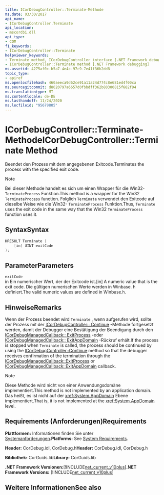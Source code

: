 ```yaml
---
title: ICorDebugController::Terminate-Methode
ms.date: 03/30/2017
api_name:
- ICorDebugController.Terminate
api_location:
- mscordbi.dll
api_type:
- COM
f1_keywords:
- ICorDebugController::Terminate
helpviewer_keywords:
- Terminate method, ICorDebugController interface [.NET Framework debugging]
- ICorDebugController::Terminate method [.NET Framework debugging]
ms.assetid: 4275af0c-b5a7-4e4c-97c9-7e41f36b2dd8
topic_type:
- apiref
ms.openlocfilehash: 460aeeca9d62ce91a11a24d774c8e681ed4f00ca
ms.sourcegitcommit: d8020797a6657d0fbbdff362b80300815f682f94
ms.translationtype: MT
ms.contentlocale: de-DE
ms.lasthandoff: 11/24/2020
ms.locfileid: "95679805"
---
```

# <a name="icordebugcontrollerterminate-method"></a><span data-ttu-id="77d7a-102">ICorDebugController::Terminate-Methode</span><span class="sxs-lookup"><span data-stu-id="77d7a-102">ICorDebugController::Terminate Method</span></span>

<span data-ttu-id="77d7a-103">Beendet den Prozess mit dem angegebenen Exitcode.</span><span class="sxs-lookup"><span data-stu-id="77d7a-103">Terminates the process with the specified exit code.</span></span>  
  
> [!NOTE]
> <span data-ttu-id="77d7a-104">Bei dieser Methode handelt es sich um einen Wrapper für die Win32- `TerminateProcess` Funktion.</span><span class="sxs-lookup"><span data-stu-id="77d7a-104">This method is a wrapper for the Win32 `TerminateProcess` function.</span></span> <span data-ttu-id="77d7a-105">Folglich `Terminate` verwendet den Exitcode auf dieselbe Weise wie die Win32- `TerminateProcess` Funktion.</span><span class="sxs-lookup"><span data-stu-id="77d7a-105">Thus, `Terminate` uses the exit code in the same way that the Win32 `TerminateProcess` function uses it.</span></span>  
  
## <a name="syntax"></a><span data-ttu-id="77d7a-106">Syntax</span><span class="sxs-lookup"><span data-stu-id="77d7a-106">Syntax</span></span>  
  
```cpp  
HRESULT Terminate (  
    [in] UINT exitCode  
);  
```  
  
## <a name="parameters"></a><span data-ttu-id="77d7a-107">Parameter</span><span class="sxs-lookup"><span data-stu-id="77d7a-107">Parameters</span></span>  

 `exitCode`  
 <span data-ttu-id="77d7a-108">in Ein numerischer Wert, der der Exitcode ist.</span><span class="sxs-lookup"><span data-stu-id="77d7a-108">[in] A numeric value that is the exit code.</span></span> <span data-ttu-id="77d7a-109">Die gültigen numerischen Werte werden in Winbase. h definiert.</span><span class="sxs-lookup"><span data-stu-id="77d7a-109">The valid numeric values are defined in Winbase.h.</span></span>  
  
## <a name="remarks"></a><span data-ttu-id="77d7a-110">Hinweise</span><span class="sxs-lookup"><span data-stu-id="77d7a-110">Remarks</span></span>  

 <span data-ttu-id="77d7a-111">Wenn der Prozess beendet wird `Terminate` , wenn aufgerufen wird, sollte der Prozess mit der [ICorDebugController:: Continue](icordebugcontroller-continue-method.md) -Methode fortgesetzt werden, damit der Debugger eine Bestätigung der Beendigung durch den [ICorDebugManagedCallback:: ExitProcess](icordebugmanagedcallback-exitprocess-method.md) -oder [ICorDebugManagedCallback:: ExitAppDomain](icordebugmanagedcallback-exitappdomain-method.md) -Rückruf erhält.</span><span class="sxs-lookup"><span data-stu-id="77d7a-111">If the process is stopped when `Terminate` is called, the process should be continued by using the [ICorDebugController::Continue](icordebugcontroller-continue-method.md) method so that the debugger receives confirmation of the termination through the [ICorDebugManagedCallback::ExitProcess](icordebugmanagedcallback-exitprocess-method.md) or [ICorDebugManagedCallback::ExitAppDomain](icordebugmanagedcallback-exitappdomain-method.md) callback.</span></span>  
  
> [!NOTE]
> <span data-ttu-id="77d7a-112">Diese Methode wird nicht von einer Anwendungsdomäne implementiert.</span><span class="sxs-lookup"><span data-stu-id="77d7a-112">This method is not implemented by an application domain.</span></span> <span data-ttu-id="77d7a-113">Das heißt, es ist nicht auf der <xref:System.AppDomain> Ebene implementiert.</span><span class="sxs-lookup"><span data-stu-id="77d7a-113">That is, it is not implemented at the <xref:System.AppDomain> level.</span></span>  
  
## <a name="requirements"></a><span data-ttu-id="77d7a-114">Requirements (Anforderungen)</span><span class="sxs-lookup"><span data-stu-id="77d7a-114">Requirements</span></span>  

 <span data-ttu-id="77d7a-115">**Plattformen:** Informationen finden Sie unter [Systemanforderungen](../../get-started/system-requirements.md).</span><span class="sxs-lookup"><span data-stu-id="77d7a-115">**Platforms:** See [System Requirements](../../get-started/system-requirements.md).</span></span>  
  
 <span data-ttu-id="77d7a-116">**Header:** CorDebug.idl, CorDebug.h</span><span class="sxs-lookup"><span data-stu-id="77d7a-116">**Header:** CorDebug.idl, CorDebug.h</span></span>  
  
 <span data-ttu-id="77d7a-117">**Bibliothek:** CorGuids.lib</span><span class="sxs-lookup"><span data-stu-id="77d7a-117">**Library:** CorGuids.lib</span></span>  
  
 <span data-ttu-id="77d7a-118">**.NET Framework Versionen:**[!INCLUDE[net_current_v10plus](../../../../includes/net-current-v10plus-md.md)]</span><span class="sxs-lookup"><span data-stu-id="77d7a-118">**.NET Framework Versions:** [!INCLUDE[net_current_v10plus](../../../../includes/net-current-v10plus-md.md)]</span></span>  
  
## <a name="see-also"></a><span data-ttu-id="77d7a-119">Weitere Informationen</span><span class="sxs-lookup"><span data-stu-id="77d7a-119">See also</span></span>
